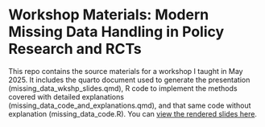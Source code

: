 # Workshop Materials: Modern Missing Data Handling in Policy Research and RCTs

This repo contains the source materials for a workshop I taught in May 2025. It includes the quarto document used to generate the presentation (missing_data_wkshp_slides.qmd), R code to implement the methods covered with detailed explanations (missing_data_code_and_explanations.qmd), and that same code without explanation (missing_data_code.R). You can [view the rendered slides here](https://davidloeb-missing-data-wkshp.share.connect.posit.cloud/).